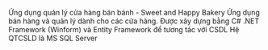 Ứng dụng quản lý cửa hàng bán bánh - Sweet and Happy Bakery
Ứng dụng bán hàng và quản lý dành cho các cửa hàng.
Được xây dựng bằng C# .NET Framework (Winform) và Entity Framework để tương tác với CSDL
Hệ QTCSLD là MS SQL Server
